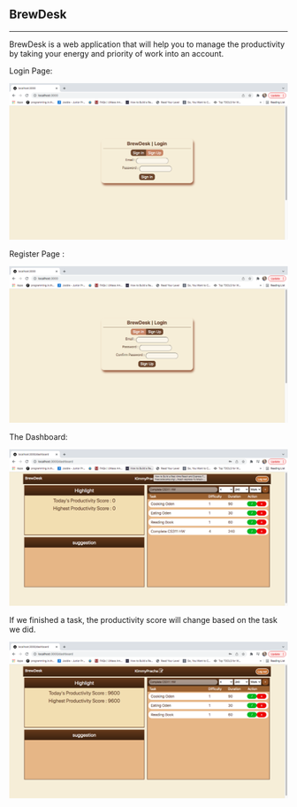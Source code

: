 ## BrewDesk ##
--------------------
BrewDesk is a web application that will help you to manage the productivity by taking your energy and priority of work into an account. 

Login Page:

![login](/public/img/login.png)

Register Page :

![signup](public/img/signup.png)

The Dashboard:

![dashboard1](public/img/dashboard_1.png)

If we finished a task, the productivity score will change based on the task we did.

![dashboard2](public/img/dashboard_2.png)